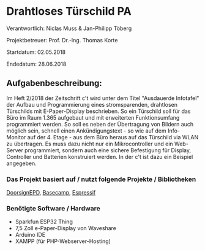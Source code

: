 # Drahtloses Türschild PA

Verantwortlich: Niclas Muss & Jan-Philipp Töberg

Projektbetreuer: Prof. Dr.-Ing. Thomas Korte


Startdatum: 02.05.2018

Endedatum: 28.06.2018

## Aufgabenbeschreibung:

Im Heft 2/2018 der Zeitschrift c't wird unter dem Titel "Ausdauerde Infotafel" der Aufbau und Programmierung eines stromsparenden, drahtlosen Türschilds mit E-Paper-Display beschrieben. So ein Türschild soll für das Büro im Raum 1.365 aufgebaut und mit erweiterten Funktionsumfang programmiert werden. So soll es neben der Übertragung von Bildern auch möglich sein, schnell einen Ankündigungstext - so wie auf dem Info-Monitor auf der 4. Etage - aus dem Büro heraus auf das Türschild via WLAN zu übertragen. Es muss dazu nicht nur ein Mikrocontroller und ein Web-Server programmiert, sondern auch eine sichere Befestigung für Display, Controller und Batterien
konstruiert werden. In der c't ist dazu ein Beispiel angegeben.

### Das Projekt basiert auf / nutzt folgende Projekte / Bibliotheken

[DoorsignEPD](https://github.com/jamct/DoorsignEPD),
[Basecamp](https://github.com/merlinschumacher/Basecamp),
[Espressif](https://github.com/espressif/arduino-esp32)

### Benötigte Software / Hardware
- Sparkfun ESP32 Thing
- 7,5 Zoll e-Paper-Display von Waveshare
- Arduino IDE 
- XAMPP (für PHP-Webserver-Hosting)
